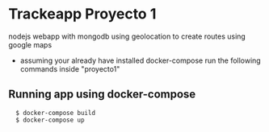 # Trackeapp Proyecto 1

nodejs webapp with mongodb using geolocation to create routes using google maps 




* assuming your already have installed docker-compose run the following commands
inside "proyecto1" 

## Running app using docker-compose

```
  $ docker-compose build
  $ docker-compose up
```

